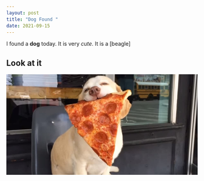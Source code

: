 ```yaml
---
layout: post
title: "Dog Found "
date: 2021-09-15
---
```


I found a **dog** today. It is very *cute*. It is a [beagle]

## Look at it
![Sid](/about/sid.jpg) 

